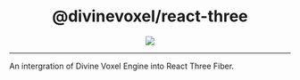 <h1 align="center">
@divinevoxel/react-three
</h1>

<p align="center">
<img src="https://divine-star-software.github.io/DigitalAssets/images/logo-small.png"/>
</p>

---

An intergration of Divine Voxel Engine into React Three Fiber.  


